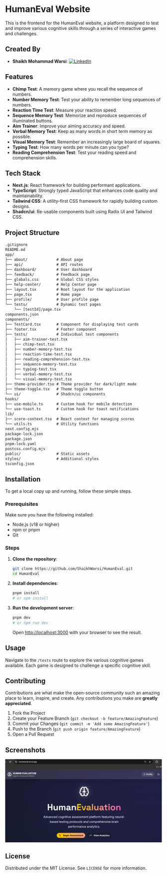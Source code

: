 # HumanEval Website

This is the frontend for the HumanEval website, a platform designed to test and improve various cognitive skills through a series of interactive games and challenges.

## Created By

- **Shaikh Mohammad Warsi**: [![LinkedIn](https://img.shields.io/badge/LinkedIn-0077B5?style=flat&logo=linkedin&logoColor=white)](https://www.linkedin.com/in/shaikh-mohammad-warsi-141532271/)

## Features

- **Chimp Test**: A memory game where you recall the sequence of numbers.
- **Number Memory Test**: Test your ability to remember long sequences of numbers.
- **Reaction Time Test**: Measure your reaction speed.
- **Sequence Memory Test**: Memorize and reproduce sequences of illuminated buttons.
- **Aim Trainer**: Improve your aiming accuracy and speed.
- **Verbal Memory Test**: Keep as many words in short term memory as possible.
- **Visual Memory Test**: Remember an increasingly large board of squares.
- **Typing Test**: How many words per minute can you type?
- **Reading Comprehension Test**: Test your reading speed and comprehension skills.

## Tech Stack

- **Next.js**: React framework for building performant applications.
- **TypeScript**: Strongly typed JavaScript that enhances code quality and maintainability.
- **Tailwind CSS**: A utility-first CSS framework for rapidly building custom designs.
- **Shadcn/ui**: Re-usable components built using Radix UI and Tailwind CSS.

## Project Structure

```
.gitignore
README.md
app/
├── about/             # About page
├── api/               # API routes
├── dashboard/         # User dashboard
├── feedback/          # Feedback page
├── globals.css        # Global CSS styles
├── help-center/       # Help Center page
├── layout.tsx         # Root layout for the application
├── page.tsx           # Home page
├── profile/           # User profile page
└── tests/             # Dynamic test pages
    └── [testId]/page.tsx
components.json
components/
├── TestCard.tsx       # Component for displaying test cards
├── footer.tsx         # Footer component
├── tests/             # Individual test components
│   ├── aim-trainer-test.tsx
│   ├── chimp-test.tsx
│   ├── number-memory-test.tsx
│   ├── reaction-time-test.tsx
│   ├── reading-comprehension-test.tsx
│   ├── sequence-memory-test.tsx
│   ├── typing-test.tsx
│   ├── verbal-memory-test.tsx
│   └── visual-memory-test.tsx
├── theme-provider.tsx # Theme provider for dark/light mode
├── theme-toggle.tsx   # Theme toggle button
└── ui/                # Shadcn/ui components
hooks/
├── use-mobile.ts      # Custom hook for mobile detection
└── use-toast.ts       # Custom hook for toast notifications
lib/
├── score-context.tsx  # React context for managing scores
└── utils.ts           # Utility functions
next.config.mjs
package-lock.json
package.json
pnpm-lock.yaml
postcss.config.mjs
public/                # Static assets
styles/                # Additional styles
tsconfig.json
```

## Installation

To get a local copy up and running, follow these simple steps.

### Prerequisites

Make sure you have the following installed:

- Node.js (v18 or higher)
- npm or pnpm
- Git

### Steps

1.  **Clone the repository**:

    ```bash
    git clone https://github.com/ShaikhWarsi/HumanEval.git
    cd HumanEval
    ```

2.  **Install dependencies**:

    ```bash
    pnpm install
    # or npm install
    ```

3.  **Run the development server**:

    ```bash
    pnpm dev
    # or npm run dev
    ```

    Open [http://localhost:3000](http://localhost:3000) with your browser to see the result.

## Usage

Navigate to the `/tests` route to explore the various cognitive games available. Each game is designed to challenge a specific cognitive skill.

## Contributing

Contributions are what make the open-source community such an amazing place to learn, inspire, and create. Any contributions you make are **greatly appreciated**.

1.  Fork the Project
2.  Create your Feature Branch (`git checkout -b feature/AmazingFeature`)
3.  Commit your Changes (`git commit -m 'Add some AmazingFeature'`)
4.  Push to the Branch (`git push origin feature/AmazingFeature`)
5.  Open a Pull Request

## Screenshots 
![Home Page](./Screenshot%202025-09-05%20212558.png)

## License

Distributed under the MIT License. See `LICENSE` for more information.


